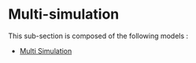 # Multi-simulation

This sub-section is composed of the following models :

* [Multi Simulation](references#Multi-simulationMulti-simulation)

